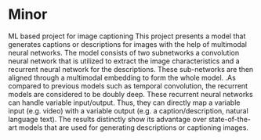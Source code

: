 # Minor
ML based project for image captioning
This project presents a model that generates captions or descriptions for images with the help of multimodal neural networks. The model consists of two subnetworks a convolution neural network that is utilized to extract the image characteristics and a recurrent neural network for the descriptions. These sub-networks are then aligned through a multimodal embedding to form the whole model. .As compared to previous models such as temporal convolution, the recurrent models are considered to be doubly deep. These recurrent neural networks can handle variable input/output. Thus, they can directly map a variable input (e.g. video) with a variable output (e.g. a caption/description, natural language text). The results distinctly show its advantage over state-of-the-art models that are used for generating descriptions or captioning images.
